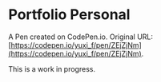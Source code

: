 # Portfolio Personal

A Pen created on CodePen.io. Original URL: [https://codepen.io/yuxi_f/pen/ZEjZjNm](https://codepen.io/yuxi_f/pen/ZEjZjNm).

This is a work in progress.